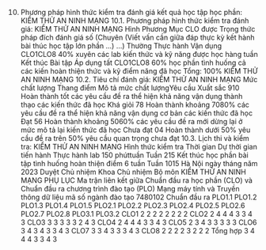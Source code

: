 10. Phương pháp hình thức kiểm tra đánh giá kết quả học tập học phần: KIỂM THỬ AN NINH MẠNG
10.1. Phương pháp hình thức kiểm tra đánh giá: KIỂM THỬ AN NINH MẠNG Hình Phương Mục CLO được Trọng thức pháp đích đánh giá số (Chuyên (Viết vấn cần giữa đáp thực kỳ kết hành bài thúc học tập lớn phần ...) ...) Thường Thực hành Vận dụng CLO1CLO8 40% xuyên các lab kiến thức và kỹ năng được học hàng tuần Kết thúc Bài tập Áp dụng tất CLO1CLO8 60% học phần tình huống cả các kiến hoàn thiện thức và kỹ điểm năng đã học Tổng: 100% KIỂM THỬ AN NINH MẠNG 10.2. Tiêu chí đánh giá: KIỂM THỬ AN NINH MẠNG Mức chất lượng Thang điểm Mô tả mức chất lượngYêu cầu Xuất sắc 910 Hoàn thành tốt các yêu cầu đề ra thể hiện khả năng vận dụng thành thạo các kiến thức đã học
Khá giỏi 78 Hoàn thành khoảng 7080% các yêu cầu đề ra thể hiện khả năng vận dụng cơ bản các kiến thức đã học
Đạt 56 Hoàn thành khoảng 5060% các yêu cầu đề ra mới dừng lại ở mức mô tả lại kiến thức đã học
Chưa đạt 04 Hoàn thành dưới 50% yêu cầu đề ra trên 50% yêu cầu quan trọng chưa đạt
10.3. Lịch thi và kiểm tra: KIỂM THỬ AN NINH MẠNG Hình thức kiểm tra Thời gian Dự thời gian tiến hành Thực hành lab 150 phúttuần Tuần 215
Kết thúc học phần bài tập tình huống hoàn thiện điểm 6 tuần Tuần 1015
Hà Nội ngày tháng năm 2023 Duyệt Chủ nhiệm Khoa Chủ nhiệm Bộ môn KIỂM THỬ AN NINH MẠNG
PHỤ LỤC
Ma trận liên kết giữa Chuẩn đầu ra học phần (CLO) và Chuẩn đầu ra chương
trình đào tạo (PLO) Mạng máy tính và Truyền thông dữ liệu mã số ngành
đào tạo 7480102
Chuẩn đầu ra PLO1.1 PLO1.2 PLO1.3 PLO1.4 PLO1.5 PLO2.1 PLO2.2 PLO2.3 PLO2.4 PLO2.5 PLO2.6 PLO2.7 PLO2.8 PLO3.1 PLO3.2 CLO1 2 2 2 2 2 2 2 2
CLO2 2 4 4 4 3 3 4 3
CLO3 3 3 3 3 3 2 4 3
CLO4 2 4 4 4 3 3 4 3
CLO5 2 3 4 3 3 3 3 3
CLO6 3 4 3 4 3 3 4 3
CLO7 3 3 4 3 3 3 4 3
CLO8 2 2 2 2 3 2 2 2
Tổng hợp 3 4 4 4 3 3 4 3